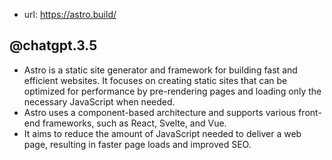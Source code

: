 
- url: https://astro.build/

## @chatgpt.3.5

-   Astro is a static site generator and framework for building fast and efficient websites. It focuses on creating static sites that can be optimized for performance by pre-rendering pages and loading only the necessary JavaScript when needed.
-   Astro uses a component-based architecture and supports various front-end frameworks, such as React, Svelte, and Vue.
-   It aims to reduce the amount of JavaScript needed to deliver a web page, resulting in faster page loads and improved SEO.

